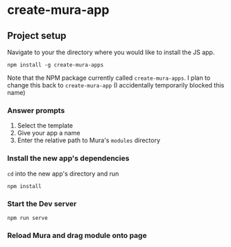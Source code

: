 # create-mura-app

## Project setup

Navigate to your the directory where you would like to install the JS app.

```
npm install -g create-mura-apps
```

Note that the NPM package currently called `create-mura-apps`. I plan to change this back to `create-mura-app` (I accidentally temporarily blocked this name)

### Answer prompts

1. Select the template
2. Give your app a name
3. Enter the relative path to Mura's `modules` directory

### Install the new app's dependencies

`cd` into the new app's directory and run

```
npm install
```

### Start the Dev server

```
npm run serve
```

### Reload Mura and drag module onto page
